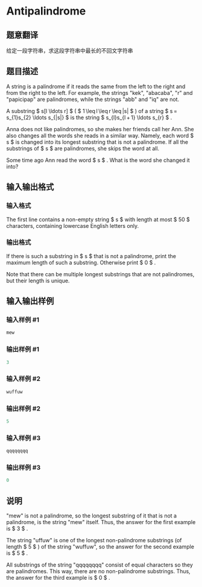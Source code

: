 # Antipalindrome

## 题意翻译

给定一段字符串，求这段字符串中最长的不回文字符串

## 题目描述

A string is a palindrome if it reads the same from the left to the right and from the right to the left. For example, the strings "kek", "abacaba", "r" and "papicipap" are palindromes, while the strings "abb" and "iq" are not.

A substring $ s[l \ldots r] $ ( $ 1 \leq l \leq r \leq |s| $ ) of a string $ s = s_{1}s_{2} \ldots s_{|s|} $ is the string $ s_{l}s_{l + 1} \ldots s_{r} $ .

Anna does not like palindromes, so she makes her friends call her Ann. She also changes all the words she reads in a similar way. Namely, each word $ s $ is changed into its longest substring that is not a palindrome. If all the substrings of $ s $ are palindromes, she skips the word at all.

Some time ago Ann read the word $ s $ . What is the word she changed it into?

## 输入输出格式

### 输入格式

The first line contains a non-empty string $ s $ with length at most $ 50 $ characters, containing lowercase English letters only.

### 输出格式

If there is such a substring in $ s $ that is not a palindrome, print the maximum length of such a substring. Otherwise print $ 0 $ .

Note that there can be multiple longest substrings that are not palindromes, but their length is unique.

## 输入输出样例

### 输入样例 #1

```cpp
mew

```
### 输出样例 #1

```cpp
3

```
### 输入样例 #2

```cpp
wuffuw

```
### 输出样例 #2

```cpp
5

```
### 输入样例 #3

```cpp
qqqqqqqq

```
### 输出样例 #3

```cpp
0

```
## 说明

"mew" is not a palindrome, so the longest substring of it that is not a palindrome, is the string "mew" itself. Thus, the answer for the first example is $ 3 $ .

The string "uffuw" is one of the longest non-palindrome substrings (of length $ 5 $ ) of the string "wuffuw", so the answer for the second example is $ 5 $ .

All substrings of the string "qqqqqqqq" consist of equal characters so they are palindromes. This way, there are no non-palindrome substrings. Thus, the answer for the third example is $ 0 $ .

